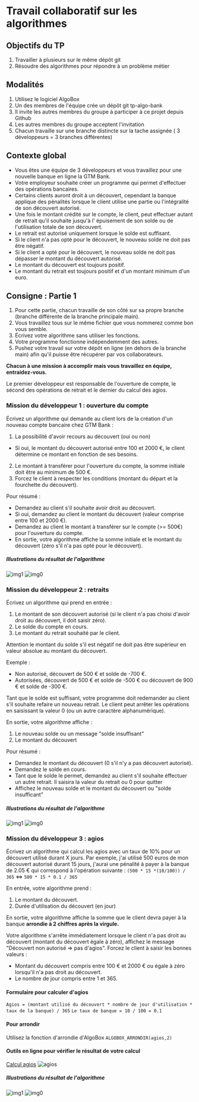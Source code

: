 # Travail collaboratif sur les algorithmes

## Objectifs du TP

1. Travailler à plusieurs sur le même dépôt git
2. Résoudre des algorithmes pour répondre à un problème métier

## Modalités

1. Utilisez le logiciel AlgoBox
2. Un des membres de l'équipe crée un dépôt git tp-algo-bank
3. Il invite les autres membres du groupe à participer à ce projet depuis Github
4. Les autres membres du groupe acceptent l'invitation
5. Chacun travaille sur une branche distincte sur la tache assignée ( 3 développeurs = 3 branches différentes)

## Contexte global

- Vous êtes une équipe de 3 développeurs et vous travaillez pour une nouvelle banque en ligne la GTM Bank.
- Votre employeur souhaite créer un programme qui permet d'effectuer des opérations bancaires.
- Certains clients auront droit à un découvert, cependant la banque applique des pénalités lorsque le client utilise une partie ou l'intégralité de son découvert autorisé.
- Une fois le montant crédité sur le compte, le client, peut effectuer autant de retrait qu'il souhaite jusqu'à l' épuisement de son solde ou de l'utilisation totale de son découvert.
- Le retrait est autorisé uniquement lorsque le solde est suffisant.
 - Si le client n'a pas opté pour le découvert, le nouveau solde ne doit pas être négatif.
 - Si le client a opté pour le découvert, le nouveau solde ne doit pas dépasser le montant du découvert autorisé.
- Le montant du découvert est toujours positif.
- Le montant du retrait est toujours positif et d'un montant minimum d'un euro.

## Consigne : Partie 1

1. Pour cette partie, chacun travaille de son côté sur sa propre branche (branche différente de la branche principale main).
2. Vous travaillez tous sur le même fichier que vous nommerez comme bon vous semble.
3. Écrivez votre algorithme sans utiliser les fonctions.
4. Votre programme fonctionne indépendemment des autres.
5. Pushez votre travail sur votre dépôt en ligne (en dehors de la branche main) afin qu'il puisse être récupérer par vos collaborateurs.

**Chacun à une mission à accomplir mais vous travaillez en équipe, entraidez-vous.**

Le premier développeur est responsable de l'ouverture de compte, le sécond des opérations de retrait et le dernier du calcul des agios.

### Mission du développeur 1 : ouverture du compte

Écrivez un algorithme qui demande au client lors de la création d'un nouveau compte bancaire chez GTM Bank :
1. La possibilité d'avoir recours au découvert (oui ou non) 
 - Si oui, le montant du découvert autorisé entre 100 et 2000 €, le client détermine ce montant en fonction de ses besoins.
2. Le montant à transférer pour l'ouverture du compte, la somme initiale doit être au minimum de 500 €.
3. Forcez le client à respecter les conditions (montant du départ et la fourchette du découvert).

Pour résumé :
- Demandez au client s'il souhaite avoir droit au découvert.
 - Si oui, demandez au client le montant du découvert (valeur comprise entre 100 et 2000 €).
- Demandez au client le montant à transférer sur le compte (>= 500€) pour l'ouverture du compte.
- En sortie, votre algorithme affiche la somme initiale et le montant du découvert (zéro s'il n'a pas opté pour le découvert).

##### Illustrations du résultat de l'algorithme

![img1](img/dev1.png)
![img0](img/dev10.png)

### Mission du développeur 2 : retraits

Écrivez un algorithme qui prend en entrée :

1. Le montant de son découvert autorisé (si le client n'a pas choisi d'avoir droit au découvert, il doit saisir zéro).
2. Le solde du compte en cours.
3. Le montant du retrait souhaité par le client.

Attention le montant du solde s'il est négatif ne doit pas être supérieur en valeur absolue au montant du découvert.

Exemple : 

- Non autorisé, découvert de 500 € et solde de -700 €.
- Autorisées, découvert de 500 € et solde de -500 € ou découvert de 900 € et solde de -300 €.

Tant que le solde est suffisant, votre programme doit redemander au client s'il souhaite refaire un nouveau retrait.
Le client peut arrêter les opérations en saisissant la valeur 0 (ou un autre caractère alphanumérique).

En sortie, votre algorithme affiche :

1. Le nouveau solde ou un message "solde insuffisant"
2. Le montant du découvert

Pour résumé : 

- Demandez le montant du découvert (0 s'il n'y a pas découvert autorisé).
- Demandez le solde en cours.
- Tant que le solde le permet, demandez au client s'il souhaite éffectuer un autre retrait. Il saisira la valeur du retrait ou 0 pour quitter
- Affichez le nouveau solde et le montant du découvert ou "solde insufficant"

##### Illustrations du résultat de l'algorithme

![img1](img/dev2.png)
![img0](img/dev20.png)

### Mission du développeur 3 : agios

Écrivez un algorithme qui calcul les agios avec un taux de 10% pour un découvert utilisé durant X jours.
Par exemple, j'ai utilisé 500 euros de mon découvert autorisé durant 15 jours, j'aurai une pénalité à payer à la banque de 2.05 € qui correspond à l'opération suivante : `(500 * 15 *(10/100)) / 365` <=> `500 * 15 * 0.1 / 365`

En entrée, votre algorithme prend :

1. Le montant du découvert.
2. Durée d'utilisation du découvert (en jour)

En sortie, votre algorithme affiche la somme que le client devra payer à la banque **arrondie à 2 chiffres après la virgule.**

Votre algorithme s'arrête immédiatement lorsque le client n'a pas droit au découvert (montant du découvert égale à zéro), affichez le message "Découvert non autorisé => pas d'agios".
Forcez le client à saisir les bonnes valeurs :
- Montant du découvert compris entre 100 € et 2000 € ou égale à zéro lorsqu'il n'a pas droit au découvert.
- Le nombre de jour compris entre 1 et 365.

#### Formulaire pour calculer d'agios

`Agios = (montant utilisé du découvert * nombre de jour d'utilisation * taux de la banque) / 365`
`Le taux de banque = 10 / 100 = 0.1`

#### Pour arrondir
Utilisez la fonction d'arrondie d'AlgoBox `ALGOBOX_ARRONDIR(agios,2)`

#### Outils en ligne pour vérifier le résultat de votre calcul

[Calcul agios](https://www.coover.fr/outils/calcul-agios)
![agios](img/agios.png)

##### Illustrations du résultat de l'algorithme

![img1](img/dev3.png)
![img0](img/dev30.png)
